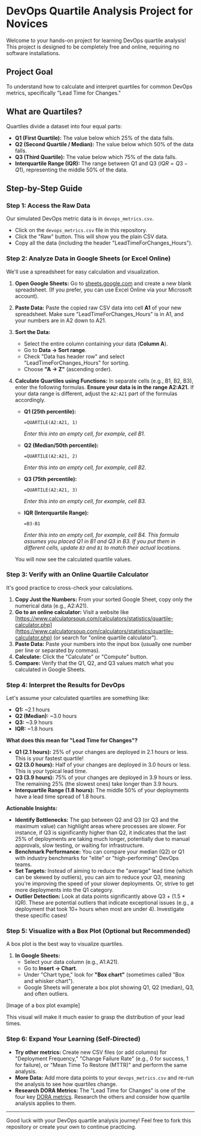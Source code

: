 # DevOps Quartile Analysis Project for Novices

Welcome to your hands-on project for learning DevOps quartile analysis! This project is designed to be completely free and online, requiring no software installations.

## Project Goal

To understand how to calculate and interpret quartiles for common DevOps metrics, specifically "Lead Time for Changes."

## What are Quartiles?

Quartiles divide a dataset into four equal parts:
* **Q1 (First Quartile):** The value below which 25% of the data falls.
* **Q2 (Second Quartile / Median):** The value below which 50% of the data falls.
* **Q3 (Third Quartile):** The value below which 75% of the data falls.
* **Interquartile Range (IQR):** The range between Q1 and Q3 ($IQR = Q3 - Q1$), representing the middle 50% of the data.

## Step-by-Step Guide

### Step 1: Access the Raw Data

Our simulated DevOps metric data is in `devops_metrics.csv`.

* Click on the `devops_metrics.csv` file in this repository.
* Click the "Raw" button. This will show you the plain CSV data.
* Copy all the data (including the header "LeadTimeForChanges_Hours").

### Step 2: Analyze Data in Google Sheets (or Excel Online)

We'll use a spreadsheet for easy calculation and visualization.

1.  **Open Google Sheets:** Go to [sheets.google.com](https://docs.google.com/spreadsheets/create) and create a new blank spreadsheet. (If you prefer, you can use Excel Online via your Microsoft account).
2.  **Paste Data:** Paste the copied raw CSV data into cell **A1** of your new spreadsheet. Make sure "LeadTimeForChanges_Hours" is in A1, and your numbers are in A2 down to A21.
3.  **Sort the Data:**
    * Select the entire column containing your data (**Column A**).
    * Go to **Data -> Sort range**.
    * Check "Data has header row" and select "LeadTimeForChanges_Hours" for sorting.
    * Choose **"A -> Z"** (ascending order).
4.  **Calculate Quartiles using Functions:**
    In separate cells (e.g., B1, B2, B3), enter the following formulas. **Ensure your data is in the range A2:A21.** If your data range is different, adjust the `A2:A21` part of the formulas accordingly.

    * **Q1 (25th percentile):**
        ```excel
        =QUARTILE(A2:A21, 1)
        ```
        *Enter this into an empty cell, for example, cell B1.*

    * **Q2 (Median/50th percentile):**
        ```excel
        =QUARTILE(A2:A21, 2)
        ```
        *Enter this into an empty cell, for example, cell B2.*

    * **Q3 (75th percentile):**
        ```excel
        =QUARTILE(A2:A21, 3)
        ```
        *Enter this into an empty cell, for example, cell B3.*

    * **IQR (Interquartile Range):**
        ```excel
        =B3-B1
        ```
        *Enter this into an empty cell, for example, cell B4. This formula assumes you placed Q1 in B1 and Q3 in B3. If you put them in different cells, update `B3` and `B1` to match their actual locations.*

    You will now see the calculated quartile values.

### Step 3: Verify with an Online Quartile Calculator

It's good practice to cross-check your calculations.

1.  **Copy Just the Numbers:** From your sorted Google Sheet, copy only the numerical data (e.g., A2:A21).
2.  **Go to an online calculator:** Visit a website like [https://www.calculatorsoup.com/calculators/statistics/quartile-calculator.php](https://www.calculatorsoup.com/calculators/statistics/quartile-calculator.php) (or search for "online quartile calculator").
3.  **Paste Data:** Paste your numbers into the input box (usually one number per line or separated by commas).
4.  **Calculate:** Click the "Calculate" or "Compute" button.
5.  **Compare:** Verify that the Q1, Q2, and Q3 values match what you calculated in Google Sheets.

### Step 4: Interpret the Results for DevOps

Let's assume your calculated quartiles are something like:
* **Q1:** ~2.1 hours
* **Q2 (Median):** ~3.0 hours
* **Q3:** ~3.9 hours
* **IQR:** ~1.8 hours

**What does this mean for "Lead Time for Changes"?**

* **Q1 (2.1 hours):** 25% of your changes are deployed in 2.1 hours or less. This is your fastest quartile!
* **Q2 (3.0 hours):** Half of your changes are deployed in 3.0 hours or less. This is your typical lead time.
* **Q3 (3.9 hours):** 75% of your changes are deployed in 3.9 hours or less. The remaining 25% (the slowest ones) take longer than 3.9 hours.
* **Interquartile Range (1.8 hours):** The middle 50% of your deployments have a lead time spread of 1.8 hours.

**Actionable Insights:**

* **Identify Bottlenecks:** The gap between Q2 and Q3 (or Q3 and the maximum value) can highlight areas where processes are slower. For instance, if Q3 is significantly higher than Q2, it indicates that the last 25% of deployments are taking much longer, potentially due to manual approvals, slow testing, or waiting for infrastructure.
* **Benchmark Performance:** You can compare your median (Q2) or Q1 with industry benchmarks for "elite" or "high-performing" DevOps teams.
* **Set Targets:** Instead of aiming to reduce the "average" lead time (which can be skewed by outliers), you can aim to reduce your Q3, meaning you're improving the speed of your slower deployments. Or, strive to get more deployments into the Q1 category.
* **Outlier Detection:** Look at data points significantly above Q3 + (1.5 * IQR). These are potential outliers that indicate exceptional issues (e.g., a deployment that took 10+ hours when most are under 4). Investigate these specific cases!

### Step 5: Visualize with a Box Plot (Optional but Recommended)

A box plot is the best way to visualize quartiles.

1.  **In Google Sheets:**
    * Select your data column (e.g., A1:A21).
    * Go to **Insert -> Chart**.
    * Under "Chart type," look for **"Box chart"** (sometimes called "Box and whisker chart").
    * Google Sheets will generate a box plot showing Q1, Q2 (median), Q3, and often outliers.

[Image of a box plot example]

This visual will make it much easier to grasp the distribution of your lead times.

### Step 6: Expand Your Learning (Self-Directed)

* **Try other metrics:** Create new CSV files (or add columns) for "Deployment Frequency," "Change Failure Rate" (e.g., 0 for success, 1 for failure), or "Mean Time To Restore (MTTR)" and perform the same analysis.
* **More Data:** Add more data points to your `devops_metrics.csv` and re-run the analysis to see how quartiles change.
* **Research DORA Metrics:** The "Lead Time for Changes" is one of the four key [DORA metrics](https://cloud.google.com/devops/state-of-devops/metrics). Research the others and consider how quartile analysis applies to them.

---

Good luck with your DevOps quartile analysis journey! Feel free to fork this repository or create your own to continue practicing.

